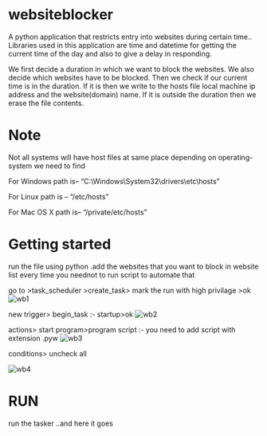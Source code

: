 # websiteblocker
A python application that restricts entry into websites during  certain time..
Libraries used in this application are time and datetime for getting the current time of the day and also to give a delay in responding.

We first decide a duration in which we want to block the websites. We also decide which websites have to be blocked. Then we check if our current time is in the duration. If it is then we write to the hosts file local machine ip address and the website(domain) name. If it is outside the duration then we erase the file contents.
# Note
Not all systems will have host files at same place depending on operating-system we need to find 

For  Windows path is– “C:\Windows\System32\drivers\etc\hosts”

For Linux path is – “/etc/hosts”

For Mac OS X path is– “/private/etc/hosts”

# Getting started
run the file using python .add the websites that you want to block in website list 
every time you neednot to run script to automate that

go to >task_scheduler >create_task> mark the run with high privilage >ok
![wb1](https://user-images.githubusercontent.com/105792542/169052862-d63458db-150c-418c-ab0c-c872e3aa6d49.JPG)


new trigger> begin_task :- startup>ok
![wb2](https://user-images.githubusercontent.com/105792542/169052946-4c5da65f-d219-4011-ad80-2e4eb501616a.JPG)


actions> start program>program script :- you need to add script with extension .pyw
![wb3](https://user-images.githubusercontent.com/105792542/169052999-96ce7662-62b6-4f7e-b734-e129e776b00b.JPG)


conditions> uncheck all

![wb4](https://user-images.githubusercontent.com/105792542/169053045-e363cb6c-d925-4030-b6bb-1f9e47f511b2.JPG)

# RUN
run the tasker ..and here it goes
